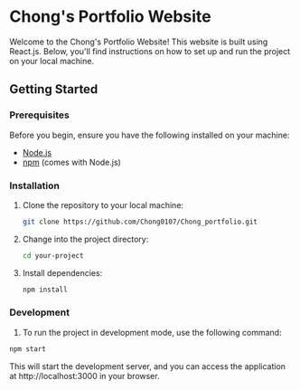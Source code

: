 # Chong's Portfolio Website

Welcome to the Chong's Portfolio Website! This website is built using React.js. Below, you'll find instructions on how to set up and run the project on your local machine.

## Getting Started

### Prerequisites

Before you begin, ensure you have the following installed on your machine:

- [Node.js](https://nodejs.org/)
- [npm](https://www.npmjs.com/) (comes with Node.js)

### Installation

1. Clone the repository to your local machine:

   ```bash
   git clone https://github.com/Chong0107/Chong_portfolio.git

2. Change into the project directory:
   
   ```bash
   cd your-project

3. Install dependencies:

   ```bash
   npm install

### Development

1. To run the project in development mode, use the following command:

```bash
npm start
```
This will start the development server, and you can access the application at http://localhost:3000 in your browser.
